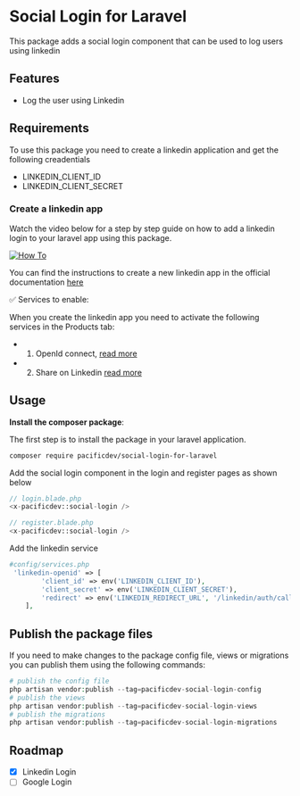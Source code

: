 # Social Login for Laravel

This package adds a social login component that can be used to log users
using linkedin

## Features

- Log the user using Linkedin

## Requirements

To use this package you need to create a linkedin application and get the following creadentials

- LINKEDIN_CLIENT_ID
- LINKEDIN_CLIENT_SECRET

### Create a linkedin app

Watch the video below for a step by step guide on how to add a linkedin login to your laravel app using this package.

[![How To](https://img.youtube.com/vi/tX8NEwWsfcg/0.jpg)](https://www.youtube.com/watch?v=tX8NEwWsfcg)

You can find the instructions to create a new linkedin app in the official documentation [here](https://www.linkedin.com/help/linkedin/answer/a1667239)

✅ Services to enable:

When you create the linkedin app you need to activate the following services in the Products tab:

- 1. OpenId connect, [read more](https://learn.microsoft.com/en-us/linkedin/consumer/integrations/self-serve/sign-in-with-linkedin-v2)
- 2. Share on Linkedin [read more](https://learn.microsoft.com/en-us/linkedin/consumer/integrations/self-serve/share-on-linkedin)

## Usage

**Install the composer package**:

The first step is to install the package in your laravel application.

```bash
composer require pacificdev/social-login-for-laravel
```

Add the social login component in the login and register pages as shown below

```php
// login.blade.php
<x-pacificdev::social-login />
```

```php
// register.blade.php
<x-pacificdev::social-login />
```

Add the linkedin service

```php
#config/services.php
 'linkedin-openid' => [
        'client_id' => env('LINKEDIN_CLIENT_ID'),
        'client_secret' => env('LINKEDIN_CLIENT_SECRET'),
        'redirect' => env('LINKEDIN_REDIRECT_URL', '/linkedin/auth/callback'),
    ],
```

## Publish the package files

If you need to make changes to the package config file, views or migrations you can
publish them using the following commands:

```php
# publish the config file
php artisan vendor:publish --tag=pacificdev-social-login-config
# publish the views
php artisan vendor:publish --tag=pacificdev-social-login-views
# publish the migrations
php artisan vendor:publish --tag=pacificdev-social-login-migrations

```

## Roadmap

- [X] Linkedin Login
- [ ] Google Login
